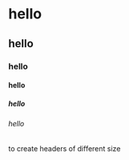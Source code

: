 # hello
## hello
### hello
#### hello
##### hello
###### hello

to create headers of different size
